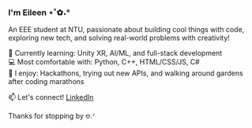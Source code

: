 ### I'm Eileen ⋆˚✿˖°

An EEE student at NTU, passionate about building cool things with code, exploring new tech, and solving real-world problems with creativity!

🌱 Currently learning: Unity XR, AI/ML, and full-stack development  
💻 Most comfortable with: Python, C++, HTML/CSS/JS, C#  
🌈 I enjoy: Hackathons, trying out new APIs, and walking around gardens after coding marathons

📫 Let's connect!  [LinkedIn](https://www.linkedin.com/in/eileen-teoh-890915211) 

Thanks for stopping by 𖹭.ᐟ
